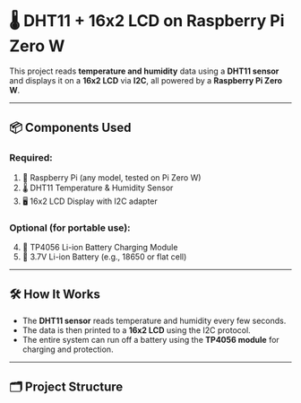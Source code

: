 # 🌡️ DHT11 + 16x2 LCD on Raspberry Pi Zero W

This project reads **temperature and humidity** data using a **DHT11 sensor** and displays it on a **16x2 LCD** via **I2C**, all powered by a **Raspberry Pi Zero W**.

---

## 📦 Components Used

### Required:
1. 🧠 Raspberry Pi (any model, tested on Pi Zero W)
2. 🌡️ DHT11 Temperature & Humidity Sensor
3. 🖥️ 16x2 LCD Display with I2C adapter

### Optional (for portable use):
4. 🔋 TP4056 Li-ion Battery Charging Module
5. 🔋 3.7V Li-ion Battery (e.g., 18650 or flat cell)

---

## 🛠️ How It Works

- The **DHT11 sensor** reads temperature and humidity every few seconds.
- The data is then printed to a **16x2 LCD** using the I2C protocol.
- The entire system can run off a battery using the **TP4056 module** for charging and protection.

---

## 🗂️ Project Structure

